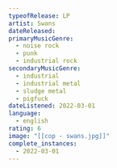 ```yaml
---
typeofRelease: LP
artist: Swans
dateReleased:
primaryMusicGenre:
  - noise rock
  - punk
  - industrial rock
secondaryMusicGenre:
  - industrial
  - industrial metal
  - sludge metal
  - pigfuck
dateListened: 2022-03-01
language:
  - english
rating: 6
image: "[[cop - swans.jpg]]"
complete_instances:
  - 2022-03-01
---
```

